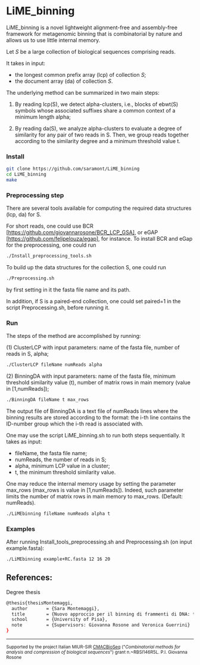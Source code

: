 # LiME_binning

LiME_binning is a novel lightweight alignment-free and assembly-free framework for metagenomic binning that is combinatorial by nature and allows us to use little internal memory. 

Let *S* be a large collection of biological sequences comprising reads.

It takes in input:
- the longest common prefix array (lcp) of collection *S*;
- the document array (da) of collection *S*.


The underlying method can be summarized in two main steps:

1. By reading lcp(S), we detect alpha-clusters, i.e., blocks of ebwt(S) symbols whose associated suffixes share a common context of a minimum length alpha;

2. By reading da(S), we analyze alpha-clusters to evaluate a degree of similarity for any pair of two reads in S. 
Then, we group reads together according to the similarity degree and a minimum threshold value t. 



### Install

```sh
git clone https://github.com/saramont/LiME_binning
cd LiME_binning
make
```

### Preprocessing step

There are several tools available for computing the required data structures (lcp, da) for S.

For short reads, one could use BCR [https://github.com/giovannarosone/BCR_LCP_GSA], or eGAP [https://github.com/felipelouza/egap], for instance.
To install BCR and eGap for the preprocessing, one could run
 ```sh
./Install_preprocessing_tools.sh
```
 
To build up the data structures for the collection S, one could run
 ```sh
./Preprocessing.sh
```
by first setting in it the fasta file name and its path.

In addition, if S is a paired-end collection, one could set paired=1 in the script Preprocessing.sh, before running it.

### Run
The steps of the method are accomplished by running:

(1) ClusterLCP with input parameters: name of the fasta file, number of reads in S, alpha;
```sh
./ClusterLCP fileName numReads alpha
```
(2) BinningDA with input parameters: name of the fasta file, minimum threshold similarity value (t), number of matrix rows in main memory (value in [1,numReads]);
```sh
./BinningDA fileName t max_rows
```
The output file of BinningDA is a text file of numReads lines where the binning results are stored according to the format:
the i-th line contains the ID-number group which the i-th read is associated with.

One may use the script LiME_binning.sh to run both steps sequentially. It takes as input:
- fileName, the fasta file name;
- numReads, the number of reads in S;
- alpha, minimum LCP value in a cluster;
- t, the minimum threshold similarity value.

One may reduce the internal memory usage by setting the parameter max_rows (max_rows is value in [1,numReads]).
Indeed, such parameter limits the number of matrix rows in main memory to max_rows. (Default: numReads).

```sh
./LiMEbinning fileName numReads alpha t
```


### Examples
After running Install_tools_preprocessing.sh and Preprocessing.sh (on input example.fasta):
```sh
./LiMEbinning example+RC.fasta 12 16 20
```



## References:

Degree thesis
```sh
@thesis{thesisMontemaggi,
  author       = {Sara Montemaggi}, 
  title        = {Nuovo approccio per il binning di frammenti di DNA: teoria ed esperimenti},
  school       = {University of Pisa},
  note         = {Supervisors: Giovanna Rosone and Veronica Guerrini}
}
```

---
<small> Supported by the project Italian MIUR-SIR [CMACBioSeq][240fb5f5] ("_Combinatorial methods for analysis and compression of biological sequences_") grant n.~RBSI146R5L. P.I. Giovanna Rosone</small>

[240fb5f5]: http://pages.di.unipi.it/rosone/CMACBioSeq.html
